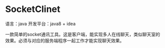 # SocketClinet

语言：java
开发平台：java8 + idea

一款简单的socket通讯工具。这是客户端，能实现多人在线聊天，类似聊天室的效果。必须与对应的服务端程序一起工作才能实现聊天效果。
